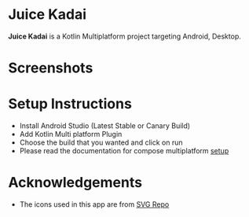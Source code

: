 # Juice Kadai

**Juice Kadai** is a Kotlin Multiplatform project targeting Android, Desktop.

# Screenshots

# Setup Instructions

- Install Android Studio (Latest Stable or Canary Build)
- Add Kotlin Multi platform Plugin
- Choose the build that you wanted and click on run
- Please read the documentation for compose multiplatform [setup](https://www.jetbrains.com/help/kotlin-multiplatform-dev/compose-multiplatform-setup.html)

# Acknowledgements

- The icons used in this app are from [SVG Repo](https://www.svgrepo.com)
  